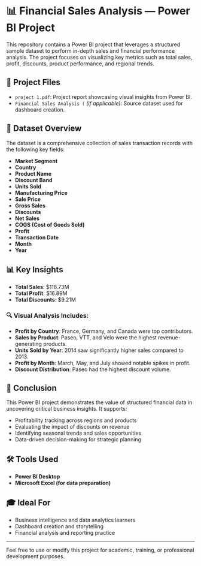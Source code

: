 # 📊 Financial Sales Analysis — Power BI Project

This repository contains a Power BI project that leverages a structured sample dataset to perform in-depth sales and financial performance analysis. The project focuses on visualizing key metrics such as total sales, profit, discounts, product performance, and regional trends.

## 📁 Project Files

- `project 1.pdf`: Project report showcasing visual insights from Power BI.
- `Financial Sales Analysis (` *(if applicable)*: Source dataset used for dashboard creation.

## 📌 Dataset Overview

The dataset is a comprehensive collection of sales transaction records with the following key fields:

- **Market Segment**
- **Country**
- **Product Name**
- **Discount Band**
- **Units Sold**
- **Manufacturing Price**
- **Sale Price**
- **Gross Sales**
- **Discounts**
- **Net Sales**
- **COGS (Cost of Goods Sold)**
- **Profit**
- **Transaction Date**
- **Month**
- **Year**

## 📊 Key Insights

- **Total Sales**: $118.73M  
- **Total Profit**: $16.89M  
- **Total Discounts**: $9.21M

### 🔍 Visual Analysis Includes:
- **Profit by Country**: France, Germany, and Canada were top contributors.
- **Sales by Product**: Paseo, VTT, and Velo were the highest revenue-generating products.
- **Units Sold by Year**: 2014 saw significantly higher sales compared to 2013.
- **Profit by Month**: March, May, and July showed notable spikes in profit.
- **Discount Distribution**: Paseo had the highest discount volume.

## 🧠 Conclusion

This Power BI project demonstrates the value of structured financial data in uncovering critical business insights. It supports:

- Profitability tracking across regions and products
- Evaluating the impact of discounts on revenue
- Identifying seasonal trends and sales opportunities
- Data-driven decision-making for strategic planning

## 🛠 Tools Used

- **Power BI Desktop**
- **Microsoft Excel (for data preparation)**

## 🎓 Ideal For

- Business intelligence and data analytics learners
- Dashboard creation and storytelling
- Financial analysis and reporting practice

---

Feel free to use or modify this project for academic, training, or professional development purposes.





